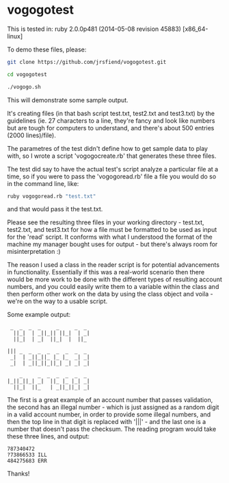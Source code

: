 vogogotest
==========

This is tested in: ruby 2.0.0p481 (2014-05-08 revision 45883) [x86_64-linux]

To demo these files, please:

```bash
git clone https://github.com/jrsfiend/vogogotest.git

cd vogogotest

./vogogo.sh
```

This will demonstrate some sample output.

It's creating files (in that bash script test.txt, test2.txt and test3.txt) by the guidelines (ie. 27 characters to a line, they're fancy and look like numbers but are tough for computers to understand, and there's about 500 entries (2000 lines)/file).

The parametres of the test didn't define how to get sample data to play with, so I wrote a script 'vogogocreate.rb' that generates these three files.

The test did say to have the actual test's script analyze a particular file at a time, so if you were to pass the 'vogogoread.rb' file a file you would do so in the command line, like:

```bash
ruby vogogoread.rb "test.txt"
```

and that would pass it the test.txt.

Please see the resulting three files in your working directory - test.txt, test2.txt, and test3.txt for how a file must be formatted to be used as input for the 'read' script. It conforms with what I understood the format of the machine my manager bought uses for output - but there's always room for misinterpretation :)

The reason I used a class in the reader script is for potential advancements in functionality. Essentially if this was a real-world scenario then there would be more work to be done with the different types of resulting account numbers, and you could easily write them to a variable within the class and then perform other work on the data by using the class object and voila - we're on the way to a usable script.

Some example output:

```
 _  _  _  _     _     _  _ 
  ||_|  | _||_|| ||_|  | _|
  ||_|  | _|  ||_|  |  ||_ 
  
||| _  _  _  _  _  _  _  _ 
 _|  | _||_||_ |_ |_  _| _|
 _|  | _||_||_||_| _| _| _|

    _     _  _  _  _  _  _ 
|_||_||_| _|  ||_ |_ |_| _|
  ||_|  ||_   | _||_||_| _|
```

The first is a great example of an account number that passes validation, the second has an illegal number - which is just assigned as a random digit in a valid account number, in order to provide some illegal numbers, and then the top line in that digit is replaced with '|||' - and the last one is a number that doesn't pass the checksum. The reading program would take these three lines, and output:

```
787340472
?73866533 ILL
484275683 ERR
```

Thanks!
